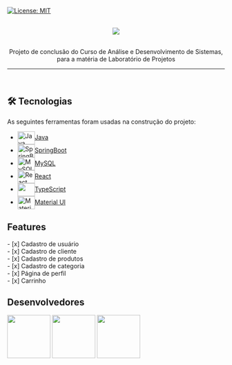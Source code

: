 [![License: MIT](https://img.shields.io/badge/License-MIT-yellow.svg)](https://opensource.org/licenses/MIT)
<br>
<br>
<div align="center">
<img src="https://img.shields.io/static/v1?label=E-Commerce&message=FarmaciaSolidaria&color=7159c1&style=for-the-badge&logo=ghost"/>
</div>
<br>
<p align="center">Projeto de conclusão do Curso de Análise e Desenvolvimento de Sistemas, para a matéria de Laboratório de Projetos</p>
<hr>
<br>

<h2 fontWeight="bold">🛠 Tecnologias</h2>
As seguintes ferramentas foram usadas na construção do projeto:

- <img align="center" alt="Java" height="30" width="40" src="https://user-images.githubusercontent.com/79949781/183263012-f25771dc-17a5-4ea0-9fb3-9c21cb3620cb.png">[Java](https://www.java.com/pt-BR/)
- <img align="center" alt="SpringBoot" height="30" width="40" src="https://cdn.jsdelivr.net/gh/devicons/devicon/icons/spring/spring-original.svg">[SpringBoot](https://spring.io/projects/spring-boot)
- <img align="center" alt="MySQL" height="30" width="40" src="https://user-images.githubusercontent.com/79949781/183263082-03faa487-921f-4faf-9a36-3b9bdf186525.png">[MySQL](https://www.mysql.com)
- <img align="center" alt="React" height="30" width="40" src="https://cdn.jsdelivr.net/gh/devicons/devicon/icons/react/react-original.svg">[React](https://pt-br.reactjs.org/)
- <img align="center" height="30" width="40" src="https://cdn.jsdelivr.net/gh/devicons/devicon/icons/typescript/typescript-original.svg"/>[TypeScript](https://www.typescriptlang.org/)
- <img align="center" alt="Material UI" height="30" width="40" src="https://cdn.jsdelivr.net/gh/devicons/devicon/icons/materialui/materialui-original.svg">[Material UI](https://mui.com)


<h2 fontWeight="bold">Features</h2>
- [x] Cadastro de usuário
<br>
- [x] Cadastro de cliente
<br>
- [x] Cadastro de produtos
<br>
- [x] Cadastro de categoria
<br>
- [x] Página de perfil
<br>
- [x] Carrinho
<br>


<h2 fontWeight="bold">Desenvolvedores</h2>
<div>
  <img height="100" width="100" src='https://avatars.githubusercontent.com/u/79949781?v=4'>
  <img height="100" width="100" src='https://farmacia-solidaria.netlify.app/static/media/Gustavo.6f8f1e77d5fe2e767e69.jpg'>
  <img height="100" width="100" src='https://farmacia-solidaria.netlify.app/static/media/michelle.a4edb4100d13fb20b426.jpg'>
</div>
